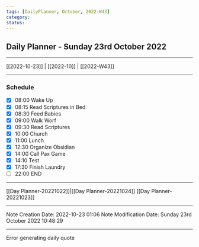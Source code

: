 ```yaml
---
tags: [DailyPlanner, October, 2022-W43]
category:
status:
---
```


## Daily Planner - Sunday 23rd October 2022

---
[[2022-10-23]] | [[2022-10]] | [[2022-W43]]

---
### Schedule
- [x] 08:00 Wake Up
- [x] 08:15 Read Scriptures in Bed
- [x] 08:30 Feed Babies
- [x] 09:00 Walk Worf
- [x] 09:30 Read Scriptures
- [x] 10:00 Church
- [x] 11:00 Lunch
- [x] 12:30 Organize Obsidian
- [x] 14:00 Call Pax Game
- [x] 14:10 Test
- [x] 17:30 Finish Laundry
- [ ] 22:00 END

---
[[Day Planner-20221022]]|[[Day Planner-20221024]]
[[Day Planner-20221023]]

---

Note Creation Date: 2022-10-23 01:06
Note Modification Date: Sunday 23rd October 2022 10:48:29 

--- 
Error generating daily quote